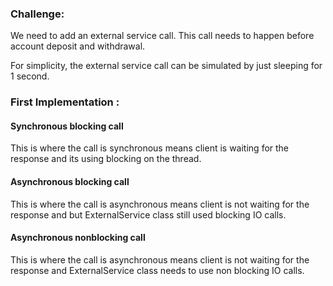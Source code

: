 ### Challenge:

We need to add an external service call. This call needs to happen 
before account deposit and withdrawal.

For simplicity, the external service call can be simulated by just sleeping for 1 second.

### First Implementation :

#### Synchronous blocking call

This is where the call is synchronous means client is waiting for the response 
and its using blocking on the thread. 

#### Asynchronous blocking call 

This is where the call is asynchronous means client is not waiting for the response 
and but ExternalService class still used blocking IO calls. 

#### Asynchronous nonblocking call 

This is where the call is asynchronous means client is not waiting for the response 
and ExternalService class needs to use non blocking IO calls. 